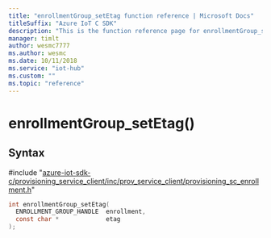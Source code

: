 ```yaml
---                             
title: "enrollmentGroup_setEtag function reference | Microsoft Docs" 
titleSuffix: "Azure IoT C SDK"            
description: "This is the function reference page for enrollmentGroup_setEtag() in the Azure IoT C SDK. This SDK is used with the Azure IoT Hub and Azure IoT Hub Device Provisioning Service"            
manager: timlt                 
author: wesmc7777              
ms.author: wesmc               
ms.date: 10/11/2018                    
ms.service: "iot-hub"             
ms.custom: ""                
ms.topic: "reference"        
---                            
```


# enrollmentGroup_setEtag()

## Syntax

\#include "[azure-iot-sdk-c/provisioning_service_client/inc/prov_service_client/provisioning_sc_enrollment.h](../provisioning-sc-enrollment-h.md)"  
```C
int enrollmentGroup_setEtag(
  ENROLLMENT_GROUP_HANDLE  enrollment,
  const char *             etag
);
```

